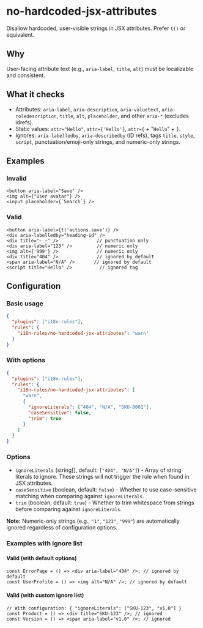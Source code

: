 # no-hardcoded-jsx-attributes

Disallow hardcoded, user-visible strings in JSX attributes. Prefer `t()` or equivalent.

## Why

User-facing attribute text (e.g., `aria-label`, `title`, `alt`) must be localizable and consistent.

## What it checks

- Attributes: `aria-label`, `aria-description`, `aria-valuetext`, `aria-roledescription`, `title`, `alt`, `placeholder`, and other `aria-*` (excludes idrefs).
- Static values: `attr="Hello"`, `attr={'Hello'}`, `attr={` + "`Hello`" + `}`.
- Ignores: `aria-labelledby`, `aria-describedby` (ID refs), tags `title`, `style`, `script`, punctuation/emoji-only strings, and numeric-only strings.

## Examples

### Invalid

```tsx
<button aria-label="Save" />
<img alt={"User avatar"} />
<input placeholder={`Search`} />
```

### Valid

```tsx
<button aria-label={t('actions.save')} />
<div aria-labelledby="heading-id" />
<div title="— —" />              // punctuation only
<div aria-label="123" />         // numeric only
<img alt={'999'} />              // numeric only
<div title="404" />              // ignored by default
<span aria-label="N/A" />       // ignored by default
<script title="Hello" />          // ignored tag
```

## Configuration

### Basic usage

```json
{
  "plugins": ["i18n-rules"],
  "rules": {
    "i18n-rules/no-hardcoded-jsx-attributes": "warn"
  }
}
```

### With options

```json
{
  "plugins": ["i18n-rules"],
  "rules": {
    "i18n-rules/no-hardcoded-jsx-attributes": [
      "warn",
      {
        "ignoreLiterals": ["404", "N/A", "SKU-0001"],
        "caseSensitive": false,
        "trim": true
      }
    ]
  }
}
```

### Options

- `ignoreLiterals` (string[], default: `["404", "N/A"]`) - Array of string literals to ignore. These strings will not trigger the rule when found in JSX attributes.
- `caseSensitive` (boolean, default: `false`) - Whether to use case-sensitive matching when comparing against `ignoreLiterals`.
- `trim` (boolean, default: `true`) - Whether to trim whitespace from strings before comparing against `ignoreLiterals`.

**Note:** Numeric-only strings (e.g., `"1"`, `"123"`, `"999"`) are automatically ignored regardless of configuration options.

### Examples with ignore list

#### Valid (with default options)

```tsx
const ErrorPage = () => <div aria-label="404" />; // ignored by default
const UserProfile = () => <img alt="N/A" />; // ignored by default
```

#### Valid (with custom ignore list)

```tsx
// With configuration: { "ignoreLiterals": ["SKU-123", "v1.0"] }
const Product = () => <div title="SKU-123" />; // ignored
const Version = () => <span aria-label="v1.0" />; // ignored
```
